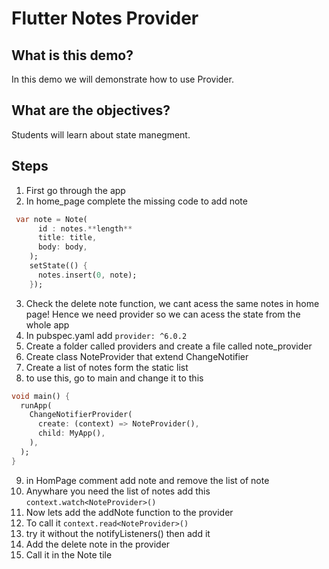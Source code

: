 # Flutter Notes Provider

## What is this demo?
 In this demo we will demonstrate how to use Provider.
## What are the objectives?
 Students will learn about state manegment.

## Steps
1. First go through the app
2. In home_page complete the missing code to add note 
``` dart 
 var note = Note(
      id : notes.**length**
      title: title,
      body: body,
    );
    setState(() {
      notes.insert(0, note);
    });
```
3. Check the delete note function, we cant acess the same notes in home page! Hence we need provider so we can acess the state from the whole app
4. In pubspec.yaml add `provider: ^6.0.2`
5. Create a folder called providers and create a file called note_provider
6. Create class NoteProvider that extend ChangeNotifier
7. Create a list of notes form the static list 
8. to use this, go to main and change it to this
```dart
void main() {
  runApp(
    ChangeNotifierProvider(
      create: (context) => NoteProvider(),
      child: MyApp(),
    ),
  );
}
```
9. in HomPage comment add note and remove the list of note 
10. Anywhare you need the list of notes add this `context.watch<NoteProvider>()`
11. Now lets add the addNote function to the provider 
12. To call it `context.read<NoteProvider>()`
13. try it without the notifyListeners() then add it 
14. Add the delete note in the provider
15. Call it in the Note tile 